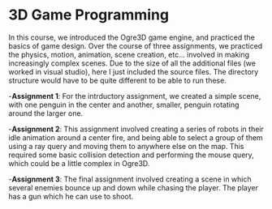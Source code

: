 # 3D Game Programming
In this course, we introduced the Ogre3D game engine, and practiced the basics of
game design. Over the course of three assignments, we practiced the physics, motion,
animation, scene creation, etc... involved in making increasingly complex scenes. 
Due to the size of all the additional files (we worked in visual studio), here I just
included the source files. The directory structure would have to be quite different to 
be able to run these. 

-**Assignment 1**: For the intrductory assignment, we created a simple scene, with one 
penguin in the center and another, smaller, penguin rotating around the larger one. 

-**Assignment 2**: This assignment involved creating a series of robots in their idle
animation around a center fire, and being able to select a group of them using a ray 
query and moving them to anywhere else on the map. This required some basic collision 
detection and performing the mouse query, which could be a little complex in Ogre3D.

-**Assignment 3**: The final assignment involved creating a scene in which several 
enemies bounce up and down while chasing the player. The player has a gun which he
can use to shoot. 
